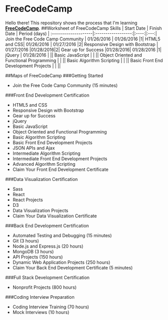 # FreeCodeCamp

Hello there! This repository shows the process that I'm learning [**FreeCodeCamp**](http://www.freecodecamp.com/).
##Worksheet of FreeCodeCamp
Skills        | Start Date           | Finish Date    | Period (days) |
:--------------------|:------------------:|:----:|:---:|
Join the Free Code Camp Community | 01/26/2016  | 01/26/2016   |1|
HTML5 and CSS| 01/26/2016  | 01/27/2016   |2|
Responsive Design with Bootstrap      |  01/27/2016 |01/28/2016|2|
Gear up for Success       |01/28/2016|  01/28/2016  |1|
jQuery     |  01/28/2016 |    ||
 Basic JavaScript       |   |    ||
Object Oriented and Functional Programming       |   |    ||
Basic Algorithm Scripting       |   |    ||
Basic Front End Development Projects       |   |    ||

##Maps of FreeCodeCamp
###Getting Started
* Join the Free Code Camp Community (15 minutes)

###Front End Development Certification
* HTML5 and CSS
* Responsive Design with Bootstrap
* Gear up for Success
* jQuery
* Basic JavaScript
* Object Oriented and Functional Programming
* Basic Algorithm Scripting
* Basic Front End Development Projects
* JSON APIs and Ajax
* Intermediate Algorithm Scripting
* Intermediate Front End Development Projects
* Advanced Algorithm Scripting
* Claim Your Front End Development Certificate

###Data Visualization Certification
* Sass
* React
* React Projects
* D3
* Data Visualization Projects
* Claim Your Data Visualization Certificate

###Back End Development Certification
* Automated Testing and Debugging (15 minutes)
* Git (3 hours)
* Node.js and Express.js (20 hours)
* MongoDB (3 hours)
* API Projects (150 hours)
* Dynamic Web Application Projects (250 hours)
* Claim Your Back End Development Certificate (5 minutes)

###Full Stack Development Certification
* Nonprofit Projects (800 hours)

###Coding Interview Preparation
* Coding Interview Training (70 hours)
* Mock Interviews (10 hours)

